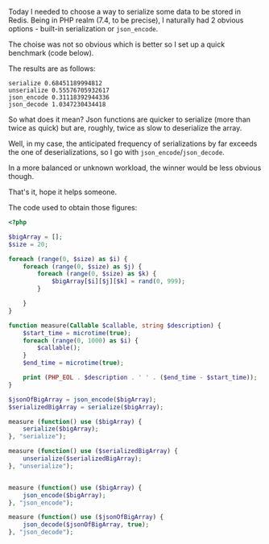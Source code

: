 Today I needed to choose a way to serialize some data to be stored in Redis. Being in PHP realm (7.4, to be precise), I naturally had 2 obvious options - built-in serialization or `json_encode`.

The choise was not so obvious which is better so I set up a quick benchmark (code below).

The results are as follows:

```
serialize 0.68451189994812
unserialize 0.55576705932617
json_encode 0.31118392944336
json_decode 1.0347230434418
```

So what does it mean? Json functions are quicker to serialize (more than twice as quick) but are, roughly, twice as slow to deserialize the array.

Well, in my case, the anticipated frequency of serializations by far exceeds the one of deserializations, so I go with `json_encode`/`json_decode`.

In a more balanced or unknown workload, the winner would be less obvious though.

That's it, hope it helps someone.

The code used to obtain those figures:

```php
<?php

$bigArray = [];
$size = 20;

foreach (range(0, $size) as $i) {
    foreach (range(0, $size) as $j) {
        foreach (range(0, $size) as $k) {
            $bigArray[$i][$j][$k] = rand(0, 999);
        }

    }
}

function measure(Callable $callable, string $description) {
    $start_time = microtime(true);
    foreach (range(0, 1000) as $i) {
        $callable();
    }
    $end_time = microtime(true);

    print (PHP_EOL . $description . ' ' . ($end_time - $start_time));
}

$jsonOfBigArray = json_encode($bigArray);
$serializedBigArray = serialize($bigArray);

measure (function() use ($bigArray) {
    serialize($bigArray);
}, "serialize");

measure (function() use ($serializedBigArray) {
    unserialize($serializedBigArray);
}, "unserialize");


measure (function() use ($bigArray) {
    json_encode($bigArray);
}, "json_encode");

measure (function() use ($jsonOfBigArray) {
    json_decode($jsonOfBigArray, true);
}, "json_decode");
```